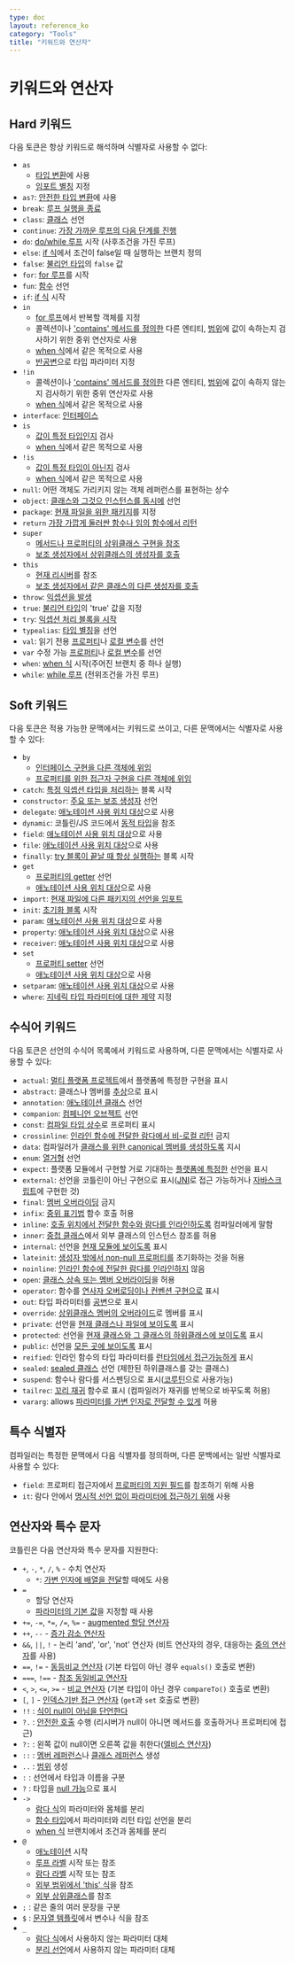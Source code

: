 ```yaml
---
type: doc
layout: reference_ko
category: "Tools"
title: "키워드와 연산자"
---
```


# 키워드와 연산자

## Hard 키워드

다음 토큰은 항상 키워드로 해석하며 식별자로 사용할 수 없다:

 * `as` 
      - [타입 변환](typecasts.html#unsafe-cast-operator)에 사용
      - [임포트 별칭](packages.html#imports) 지정
 * `as?`: [안전한 타입 변환](typecasts.html#safe-nullable-cast-operator)에 사용  
 * `break`: [루프 실행을 종료](returns.html)
 * `class`: [클래스](classes.html) 선언
 * `continue`: [가장 가까운 루프의 다음 단계를 진행](returns.html) 
 * `do`: [do/while 루프](control-flow.html#while-loops) 시작 (사후조건을 가진 루프)
 * `else`: [if 식](control-flow.html#if-expression)에서 조건이 false일 때 실행하는 브랜치 정의
 * `false`: [불리언 타입](basic-types.html#booleans)의 `false` 값
 * `for`: [for 루프](control-flow.html#for-loops)를 시작
 * `fun`: [함수](functions.html) 선언 
 * `if`: [if 식](control-flow.html#if-expression) 시작
 * `in`
     - [for 루프](control-flow.html#for-loops)에서 반복할 객체를 지정
     - 콜렉션이나 ['contains' 메서드를 정의한](operator-overloading.html#in) 다른 엔티티,
        [범위](ranges.html)에 값이 속하는지 검사하기 위한 중위 연산자로 사용 
     - [when 식](control-flow.html#when-expression)에서 같은 목적으로 사용
     - [반공변](generics.html#declaration-site-variance)으로 타입 파라미터 지정
 * `!in`
     - 콜렉션이나 ['contains' 메서드를 정의한](operator-overloading.html#in) 다른 엔티티,
        [범위](ranges.html)에 값이 속하지 않는지 검사하기 위한 중위 연산자로 사용 
     - [when 식](control-flow.html#when-expression)에서 같은 목적으로 사용
 * `interface`: [인터페이스](interfaces.html)
 * `is` 
     - [값이 특정 타입인지](typecasts.html#is-and-is-operators) 검사
     - [when 식](control-flow.html#when-expression)에서 같은 목적으로 사용
 * `!is`
     - [값이 특정 타입이 아닌지](typecasts.html#is-and-is-operators) 검사
     - [when 식](control-flow.html#when-expression)에서 같은 목적으로 사용
 * `null`: 어떤 객체도 가리키지 않는 객체 레퍼런스를 표현하는 상수
 * `object`: [클래스와 그것으 인스턴스를 동시에](object-declarations.html) 선언
 * `package`: [현재 파일을 위한 패키지](packages.html)를 지정
 * `return` [가장 가깝게 둘러싼 함수나 임의 함수에서 리턴](returns.html)  
 * `super` 
     - [메서드나 프로퍼티의 상위클래스 구현을 참조](classes.html#calling-the-superclass-implementation)
     - [보조 생성자에서 상위클래스의 생성자를 호출](classes.html#inheritance)
 * `this` 
     - [현재 리시버](this-expressions.html)를 참조
     - [보조 생성자에서 같은 클래스의 다른 생성자를 호출](classes.html#constructors)
 * `throw`: [익셉션을 발생](exceptions.html)
 * `true`: [불리언 타입](basic-types.html#booleans)의 'true' 값을 지정
 * `try`: [익셉션 처리 블록을 시작](exceptions.html)
 * `typealias`: [타입 별칭](type-aliases.html)을 선언
 * `val`: 읽기 전용 [프로퍼티](properties.html)나 [로컬 변수](basic-syntax.html#defining-variables)를 선언
 * `var` 수정 가능 [프로퍼티](properties.html)나 [로컬 변수](basic-syntax.html#defining-variables)를 선언
 * `when`: [when 식](control-flow.html#when-expression) 시작(주어진 브랜치 중 하나 실행)
 * `while`: [while 루프](control-flow.html#while-loops) (전위조건을 가진 루프)

## Soft 키워드

다음 토큰은 적용 가능한 문맥에서는 키워드로 쓰이고, 다른 문맥에서는 식별자로 사용할 수 있다:

 * `by`
     - [인터페이스 구현을 다른 객체에 위임](delegation.html)
     - [프로퍼티를 위한 접근자 구현을 다른 객체에 위임](delegated-properties.html)
 * `catch`: [특정 익셉션 타입을 처리하는](exceptions.html) 블록 시작
 * `constructor`: [주요 또는 보조 생성자](classes.html#constructors) 선언
 * `delegate`: [애노테이션 사용 위치 대상](annotations.html#annotation-use-site-targets)으로 사용 
 * `dynamic`: 코틀린/JS 코드에서 [동적 타입](dynamic-type.html)을 참조
 * `field`: [애노테이션 사용 위치 대상](annotations.html#annotation-use-site-targets)으로 사용
 * `file`: [애노테이션 사용 위치 대상](annotations.html#annotation-use-site-targets)으로 사용
 * `finally`: [try 블록이 끝날 때 항상 실행하는](exceptions.html) 블록 시작
 * `get`
     - [프로퍼티의 getter](properties.html#getters-and-setters) 선언
     - [애노테이션 사용 위치 대상](annotations.html#annotation-use-site-targets)으로 사용
 * `import`: [현재 파일에 다른 패키지의 선언을 임포트](packages.html)
 * `init`: [초기화 블록](classes.html#constructors) 시작
 * `param`: [애노테이션 사용 위치 대상](annotations.html#annotation-use-site-targets)으로 사용
 * `property`: [애노테이션 사용 위치 대상](annotations.html#annotation-use-site-targets)으로 사용
 * `receiver`: [애노테이션 사용 위치 대상](annotations.html#annotation-use-site-targets)으로 사용
 * `set`
     - [프로퍼티 setter](properties.html#getters-and-setters) 선언
     - [애노테이션 사용 위치 대상](annotations.html#annotation-use-site-targets)으로 사용
 * `setparam`: [애노테이션 사용 위치 대상](annotations.html#annotation-use-site-targets)으로 사용
 * `where`: [지네릭 타입 파라미터에 대한 제약](generics.html#upper-bounds) 지정
 
## 수식어 키워드

다음 토큰은 선언의 수식어 목록에서 키워드로 사용하며, 다른 문맥에서는 식별자로 사용할 수 있다:

 * `actual`: [멀티 플랫폼 프로젝트](multiplatform.html)에서 플랫폼에 특정한 구현을 표시 
 * `abstract`: 클래스나 멤버를 [추상](classes.html#abstract-classes)으로 표시
 * `annotation`: [애노테이션 클래스](annotations.html) 선언
 * `companion`: [컴페니언 오브젝트](object-declarations.html#companion-objects) 선언
 * `const`: [컴파일 타입 상수](properties.html#compile-time-constants)로 프로퍼티 표시
 * `crossinline`: [인라인 함수에 전달한 람다에서 비-로컬 리턴](inline-functions.html#non-local-returns) 금지 
 * `data`: 컴파일러가 [클래스를 위한 canonical 멤버를 생성하도록](data-classes.html) 지시
 * `enum`: [열거형](enum-classes.html) 선언
 * `expect`: 플랫폼 모듈에서 구현할 거로 기대하는 [플랫폼에 특정한](multiplatform.html) 선언을 표시
 * `external`: 선언을 코틀린이 아닌 구현으로 표시([JNI](java-interop.html#using-jni-with-kotlin)로 접근 가능하거나 [자바스크립트](js-interop.html#external-modifier)에 구현한 것) 
 * `final`: [멤버 오버라이딩](classes.html#overriding-methods) 금지
 * `infix`: [중위 표기법](functions.html#infix-notation) 함수 호출 허용
 * `inline`: [호출 위치에서 전달한 함수와 람다를 인라인하도록](inline-functions.html) 컴파일러에게 말함
 * `inner`: [중첩 클래스](nested-classes.html)에서 외부 클래스의 인스턴스 참조를 허용
 * `internal`: 선언을 [현재 모듈에 보이도록](visibility-modifiers.html) 표시
 * `lateinit`: [생성자 밖에서 non-null 프로퍼티를](properties.html#late-initialized-properties-and-variables) 초기화하는 것을 허용
 * `noinline`: [인라인 함수에 전달한 람다를 인라인하지](inline-functions.html#noinline) 않음
 * `open`: [클래스 상속 또는 멤버 오버라이딩](classes.html#inheritance)을 허용
 * `operator`: 함수를 [연사자 오버로딩이나 컨벤션 구현으로](operator-overloading.html) 표시
 * `out`: 타입 파라미터를 [공변](generics.html#declaration-site-variance)으로 표시
 * `override`: [상위클래스 멤버의 오버라이드](classes.html#overriding-methods)로 멤버를 표시
 * `private`: 선언을 [현재 클래스나 파일에 보이도록](visibility-modifiers.html) 표시 
 * `protected`: 선언을 [현재 클래스와 그 클래스의 하위클래스에 보이도록](visibility-modifiers.html) 표시
 * `public`: 선언을 [모든 곳에 보이도록](visibility-modifiers.html) 표시
 * `reified`: 인라인 함수의 타입 파라미터를 [런타임에서 접근가능하게](inline-functions.html#reified-type-parameters) 표시
 * `sealed`: [sealed 클래스](sealed-classes.html) 선언 (제한된 하위클래스를 갖는 클래스)
 * `suspend`: 함수나 람다를 서스펜딩으로 표시([코루틴](coroutines.html)으로 사용가능)
 * `tailrec`: [꼬리 재귀](functions.html#tail-recursive-functions) 함수로 표시 (컴파일러가 재귀를 반복으로 바꾸도록 허용)
 * `vararg`: allows [파라미터를 가변 인자로 전달할 수 있게](functions.html#variable-number-of-arguments-varargs) 허용

## 특수 식별자

컴파일러는 특정한 문맥에서 다음 식별자를 정의하며, 다른 문백에서는 일반 식별자로 사용할 수 있다:

 * `field`: 프로퍼티 접근자에서 [프로퍼티의 지원 필드](properties.html#backing-fields)를 참조하기 위해 사용 
 * `it`: 람다 안에서 [명시적 선언 없이 파라미터에 접근하기 위해](lambdas.html#it-implicit-name-of-a-single-parameter) 사용
 
 
## 연산자와 특수 문자

코틀린은 다음 연산자와 특수 문자를 지원한다:

 * `+`, `-`, `*`, `/`, `%` - 수치 연산자
     - `*`: [가변 인자에 배열을 전달](functions.html#variable-number-of-arguments-varargs)할 때에도 사용
 * `=`
     - 할당 연산자
     - [파라미터의 기본 값](functions.html#default-arguments)을 지정할 때 사용 
 * `+=`, `-=`, `*=`, `/=`, `%=` - [augmented 할당 연산자](operator-overloading.html#assignments)
 * `++`, `--` - [증가 감소 연산자](operator-overloading.html#increments-and-decrements)
 * `&&`, `||`, `!` - 논리 'and', 'or', 'not' 연산자 (비트 연산자의 경우, 대응하는 [중의 연산자](basic-types.html#operations)를 사용)
 * `==`, `!=` - [동등비교 연산자](operator-overloading.html#equals) (기본 타입이 아닌 경우 `equals()` 호출로 변환) 
 * `===`, `!==` - [참조 동일비교 연산자](equality.html#referential-equality)
 * `<`, `>`, `<=`, `>=` - [비교 연산자](/docs/referencev/operator-overloading.html#comparison) (기본 타입이 아닌 경우 `compareTo()` 호출로 변환)
 * `[`, `]` - [인덱스기반 접근 연산자](operator-overloading.html#indexed) (`get`과 `set` 호출로 변환)
 * `!!` : [식이 null이 아님을 단언한다](null-safety.html#the--operator)
 * `?.` : [안전한 호출](null-safety.html#safe-calls) 수행 (리시버가 null이 아니면 메서드를 호출하거나 프로퍼티에 접근)
 * `?:` : 왼쪽 값이 null이면 오른쪽 값을 취한다([엘비스 연산자](null-safety.html#elvis-operator))
 * `::` : [멤버 레퍼런스](reflection.html#function-references)나 [클래스 레퍼런스](reflection.html#class-references) 생성
 * `..` : [범위](ranges.html) 생성 
 * `:` : 선언에서 타입과 이름을 구분
 * `?` : 타입을 [null 가능](null-safety.html#nullable-types-and-non-null-types)으로 표시 
 * `->`
     - [람다 식](lambdas.html#lambda-expression-syntax)의 파라미터와 몸체를 분리
     - [함수 타입](lambdas.html#function-types)에서 파라미터와 리턴 타입 선언을 분리
     - [when 식](control-flow.html#when-expression) 브랜치에서 조건과 몸체를 분리
 * `@`
    - [애노테이션](annotations.html#usage) 시작
    - [루프 라벨](returns.html#break-and-continue-labels) 시작 또는 참조 
    - [람다 라벨](returns.html#return-at-labels) 시작 또는 참조
    - [외부 범위에서 'this' 식](this-expressions.html#qualified)을 참조
    - [외부 상위클래스](classes.html#calling-the-superclass-implementation)를 참조
 * `;` : 같은 줄의 여러 문장을 구분
 * `$` : [문자열 템플릿](basic-types.html#string-templates)에서 변수나 식을 참조    
 * `_`
     - [람다 식](lambdas.html#underscore-for-unused-variables-since-11)에서 사용하지 않는 파라미터 대체
     - [분리 선언](/reference_ko/multi-declarations.html#underscore-for-unused-variables-since-11)에서 사용하지 않는 파라미터 대체
     